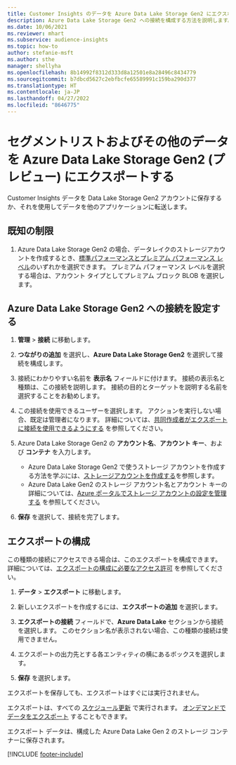 ```yaml
---
title: Customer Insights のデータを Azure Data Lake Storage Gen2 にエクスポートする
description: Azure Data Lake Storage Gen2 への接続を構成する方法を説明します。
ms.date: 10/06/2021
ms.reviewer: mhart
ms.subservice: audience-insights
ms.topic: how-to
author: stefanie-msft
ms.author: sthe
manager: shellyha
ms.openlocfilehash: 8b14992f8312d333d8a12501e8a28496c8434779
ms.sourcegitcommit: b7dbcd5627c2ebfbcfe65589991c159ba290d377
ms.translationtype: HT
ms.contentlocale: ja-JP
ms.lasthandoff: 04/27/2022
ms.locfileid: "8646775"
---
```

# <a name="export-segment-list-and-other-data-to-azure-data-lake-storage-gen2-preview"></a>セグメントリストおよびその他のデータを Azure Data Lake Storage Gen2 (プレビュー) にエクスポートする

Customer Insights データを Data Lake Storage Gen2 アカウントに保存するか、それを使用してデータを他のアプリケーションに転送します。

## <a name="known-limitations"></a>既知の制限

1. Azure Data Lake Storage Gen2 の場合、データレイクのストレージアカウントを作成するとき、[標準パフォーマンスとプレミアム パフォーマンス レベル](/azure/storage/blobs/create-data-lake-storage-account)のいずれかを選択できます。 プレミアム パフォーマンス レベルを選択する場合は、アカウント タイプとしてプレミアム ブロック BLOB を選択します。 


## <a name="set-up-the-connection-to-azure-data-lake-storage-gen2"></a>Azure Data Lake Storage Gen2 への接続を設定する 


1. **管理** > **接続** に移動します。

1. **つながりの追加** を選択し、**Azure Data Lake Storage Gen2** を選択して接続を構成します。

1. 接続にわかりやすい名前を **表示名** フィールドに付けます。 接続の表示名と種類は、この接続を説明します。 接続の目的とターゲットを説明する名前を選択することをお勧めします。

1. この接続を使用できるユーザーを選択します。 アクションを実行しない場合、既定は管理者になります。 詳細については、[共同作成者がエクスポートに接続を使用できるようにする](connections.md#allow-contributors-to-use-a-connection-for-exports) を参照してください。

1. Azure Data Lake Storage Gen2 の **アカウント名**、**アカウント キー**、および **コンテナ** を入力します。
    - Azure Data Lake Storage Gen2 で使うストレージ アカウントを作成する方法を学ぶには、[ストレージアカウントを作成する](/azure/storage/blobs/create-data-lake-storage-account)を参照します。 
    - Azure Data Lake Gen2 のストレージ アカウント名とアカウント キーの詳細については、[Azure ポータルでストレージ アカウントの設定を管理する](/azure/storage/common/storage-account-manage) を参照してください。

1. **保存** を選択して、接続を完了します。 

## <a name="configure-an-export"></a>エクスポートの構成

この種類の接続にアクセスできる場合は、このエクスポートを構成できます。 詳細については、[エクスポートの構成に必要なアクセス許可](export-destinations.md#set-up-a-new-export) を参照してください。

1. **データ** > **エクスポート** に移動します。

1. 新しいエクスポートを作成するには、**エクスポートの追加** を選択します。

1. **エクスポートの接続** フィールドで、**Azure Data Lake** セクションから接続を選択します。 このセクション名が表示されない場合、この種類の接続は使用できません。

1. エクスポートの出力先とする各エンティティの横にあるボックスを選択します。

1. **保存** を選択します。

エクスポートを保存しても、エクスポートはすぐには実行されません。

エクスポートは、すべての [スケジュール更新](system.md#schedule-tab) で実行されます。 [オンデマンドでデータをエクスポート](export-destinations.md#run-exports-on-demand) することもできます。 

エクスポート データは、構成した Azure Data Lake Gen 2 のストレージ コンテナーに保存されます。 

[!INCLUDE [footer-include](includes/footer-banner.md)]
